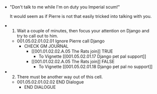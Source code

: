 - "Don't talk to me while I'm on duty you Imperial scum!"
  
  It would seem as if Pierre is not that easily tricked into talking with you.
- 1. Wait a couple of minutes, then focus your attention on Django and try to call out to him.
	- 001.05.02.01.02.01 Ignore Pierre call Django
		- CHECK GM JOURNAL
			- [[001.01.02.02.A.05 The Rats join]] TRUE
				- To Vignette [[001.05.02.01.17 Django pet pal support]]
			- [[001.01.02.02.A.05 The Rats join]] FALSE
				- To Vignette [[001.05.02.01.18 Django pet pal no support]]
- 2. There must be another way out of this cell.
	- 001.05.02.01.02.02 END Dialogue
		- END DIALOGUE